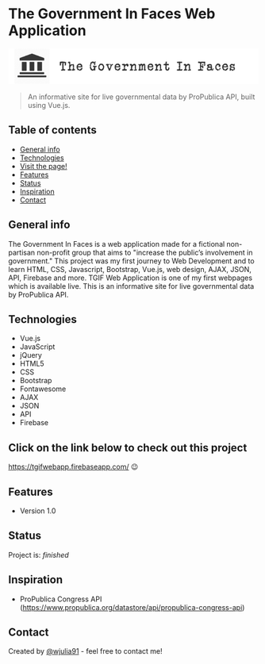 # The Government In Faces Web Application
![WebApp Logo](./img/tgif_logo5.png)
> An informative site for live governmental data by ProPublica API, built using Vue.js. 
 

## Table of contents
* [General info](#general-info)
* [Technologies](#technologies)
* [Visit the page!](#Click-on-the-link-below-to-check-out-this-project)
* [Features](#features)
* [Status](#status)
* [Inspiration](#inspiration)
* [Contact](#contact)

## General info
The Government In Faces is a web application made for a fictional non-partisan non-profit group that aims to "increase the public’s involvement in government." This project was my first journey to Web Development and to learn HTML, CSS, Javascript, Bootstrap, Vue.js, web design, AJAX, JSON, API, Firebase and more. TGIF Web Application is one of my first webpages which is available live. This is an informative site for live governmental data by ProPublica API.

## Technologies
* Vue.js
* JavaScript
* jQuery
* HTML5
* CSS
* Bootstrap
* Fontawesome
* AJAX
* JSON
* API
* Firebase

## Click on the link below to check out this project
<a href="https://tgifwebapp.firebaseapp.com/">https://tgifwebapp.firebaseapp.com/</a> 😉

## Features
* Version 1.0

## Status
Project is: _finished_

## Inspiration
- ProPublica Congress API (https://www.propublica.org/datastore/api/propublica-congress-api)

## Contact
Created by [@wjulia91](https://www.linkedin.com/in/wjulia91/) - feel free to contact me!
